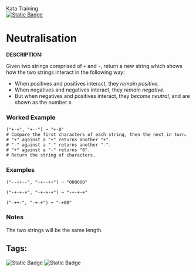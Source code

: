 Kata Training <br>
[![Static Badge](https://img.shields.io/badge/8kyu%20-%20black?style=flat&logo=codewars&labelColor=B1361E&color=black)](Javascript/8kyu)

# Neutralisation

**DESCRIPTION:**

Given two strings comprised of `+` and `-`, return a new string which shows how the two strings interact in the following way:

- When positives and positives interact, they *remain positive.*
- When negatives and negatives interact, they *remain negative.*
- But when negatives and positives interact, they *become neutral*, and are shown as the number `0`.

### Worked Example

```
("+-+", "+--") ➞ "+-0"
# Compare the first characters of each string, then the next in turn.
# "+" against a "+" returns another "+".
# "-" against a "-" returns another "-".
# "+" against a "-" returns "0".
# Return the string of characters.
```

### Examples

```
("--++--", "++--++") ➞ "000000"

("-+-+-+", "-+-+-+") ➞ "-+-+-+"

("-++-", "-+-+") ➞ "-+00"
```
### Notes

The two strings will be the same length.

## Tags:

![Static Badge](https://img.shields.io/badge/algorithms%20-%20teal?style=plastic) ![Static Badge](https://img.shields.io/badge/strings%20-%20blue?style=plastic)